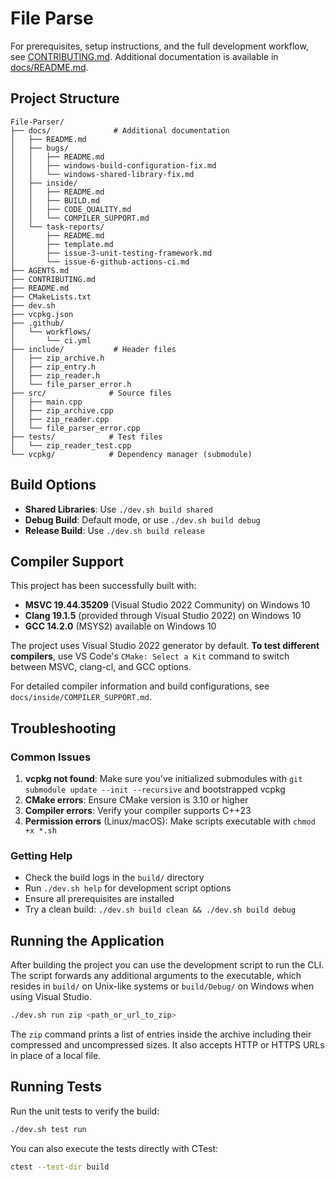 # File Parse
For prerequisites, setup instructions, and the full development workflow, see [CONTRIBUTING.md](CONTRIBUTING.md). Additional documentation is available in [docs/README.md](docs/README.md).

## Project Structure

```
File-Parser/
├── docs/              # Additional documentation
│   ├── README.md
│   ├── bugs/
│   │   ├── README.md
│   │   ├── windows-build-configuration-fix.md
│   │   └── windows-shared-library-fix.md
│   ├── inside/
│   │   ├── README.md
│   │   ├── BUILD.md
│   │   ├── CODE_QUALITY.md
│   │   └── COMPILER_SUPPORT.md
│   └── task-reports/
│       ├── README.md
│       ├── template.md
│       ├── issue-3-unit-testing-framework.md
│       └── issue-6-github-actions-ci.md
├── AGENTS.md
├── CONTRIBUTING.md
├── README.md
├── CMakeLists.txt
├── dev.sh
├── vcpkg.json
├── .github/
│   └── workflows/
│       └── ci.yml
├── include/           # Header files
│   ├── zip_archive.h
│   ├── zip_entry.h
│   ├── zip_reader.h
│   └── file_parser_error.h
├── src/              # Source files
│   ├── main.cpp
│   ├── zip_archive.cpp
│   ├── zip_reader.cpp
│   └── file_parser_error.cpp
├── tests/            # Test files
│   └── zip_reader_test.cpp
└── vcpkg/            # Dependency manager (submodule)
```

## Build Options

- **Shared Libraries**: Use `./dev.sh build shared`
- **Debug Build**: Default mode, or use `./dev.sh build debug`
- **Release Build**: Use `./dev.sh build release`

## Compiler Support

This project has been successfully built with:
- **MSVC 19.44.35209** (Visual Studio 2022 Community) on Windows 10
- **Clang 19.1.5** (provided through Visual Studio 2022) on Windows 10
- **GCC 14.2.0** (MSYS2) available on Windows 10

The project uses Visual Studio 2022 generator by default. **To test different compilers**, use VS Code's `CMake: Select a Kit` command to switch between MSVC, clang-cl, and GCC options.

For detailed compiler information and build configurations, see `docs/inside/COMPILER_SUPPORT.md`.

## Troubleshooting

### Common Issues

1. **vcpkg not found**: Make sure you've initialized submodules with `git submodule update --init --recursive` and bootstrapped vcpkg
2. **CMake errors**: Ensure CMake version is 3.10 or higher
3. **Compiler errors**: Verify your compiler supports C++23
4. **Permission errors** (Linux/macOS): Make scripts executable with `chmod +x *.sh`

### Getting Help

- Check the build logs in the `build/` directory
- Run `./dev.sh help` for development script options
- Ensure all prerequisites are installed
- Try a clean build: `./dev.sh build clean && ./dev.sh build debug`

## Running the Application

After building the project you can use the development script to run the CLI. The script forwards any additional arguments to the executable, which resides in `build/` on Unix-like systems or `build/Debug/` on Windows when using Visual Studio.

```bash
./dev.sh run zip <path_or_url_to_zip>
```

The `zip` command prints a list of entries inside the archive including their compressed and uncompressed sizes. It also accepts HTTP or HTTPS URLs in place of a local file.

## Running Tests

Run the unit tests to verify the build:

```bash
./dev.sh test run
```

You can also execute the tests directly with CTest:

```bash
ctest --test-dir build
```
